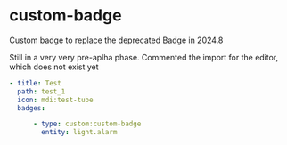 # custom-badge
Custom badge to replace the deprecated Badge in 2024.8

Still in a very very pre-aplha phase. Commented the import for the editor, which does not exist yet

```yaml
- title: Test
  path: test_1
  icon: mdi:test-tube
  badges:

      - type: custom:custom-badge
        entity: light.alarm
```
